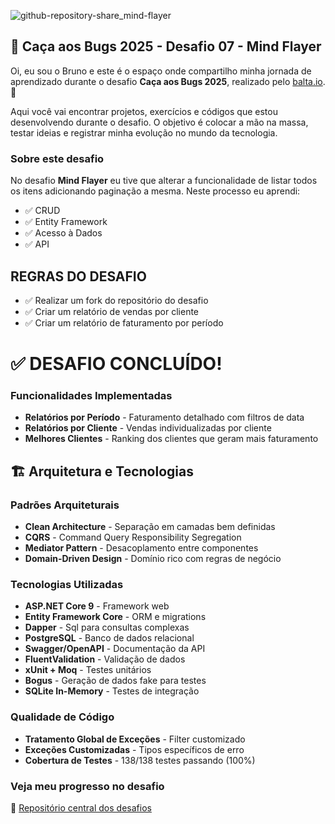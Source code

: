 ![github-repository-share_mind-flayer](https://github.com/user-attachments/assets/3e9bf6ea-73f3-4962-9a2f-f6d8072f3cba)

## 👻 Caça aos Bugs 2025 - Desafio 07 - Mind Flayer

Oi, eu sou o Bruno e este é o espaço onde compartilho minha jornada de aprendizado durante o desafio **Caça aos Bugs 2025**, realizado pelo [balta.io](https://balta.io). 👻

Aqui você vai encontrar projetos, exercícios e códigos que estou desenvolvendo durante o desafio. O objetivo é colocar a mão na massa, testar ideias e registrar minha evolução no mundo da tecnologia.

### Sobre este desafio

No desafio **Mind Flayer** eu tive que alterar a funcionalidade de listar todos os itens adicionando paginação a mesma.
Neste processo eu aprendi:

-   ✅ CRUD
-   ✅ Entity Framework
-   ✅ Acesso à Dados
-   ✅ API

## REGRAS DO DESAFIO

-   ✅ Realizar um fork do repositório do desafio
-   ✅ Criar um relatório de vendas por cliente
-   ✅ Criar um relatório de faturamento por período

# ✅ DESAFIO CONCLUÍDO!

### Funcionalidades Implementadas

-   **Relatórios por Período** - Faturamento detalhado com filtros de data
-   **Relatórios por Cliente** - Vendas individualizadas por cliente
-   **Melhores Clientes** - Ranking dos clientes que geram mais faturamento

## 🏗️ Arquitetura e Tecnologias

### **Padrões Arquiteturais**

-   **Clean Architecture** - Separação em camadas bem definidas
-   **CQRS** - Command Query Responsibility Segregation
-   **Mediator Pattern** - Desacoplamento entre componentes
-   **Domain-Driven Design** - Domínio rico com regras de negócio

### **Tecnologias Utilizadas**

-   **ASP.NET Core 9** - Framework web
-   **Entity Framework Core** - ORM e migrations
-   **Dapper** - Sql para consultas complexas
-   **PostgreSQL** - Banco de dados relacional
-   **Swagger/OpenAPI** - Documentação da API
-   **FluentValidation** - Validação de dados
-   **xUnit + Moq** - Testes unitários
-   **Bogus** - Geração de dados fake para testes
-   **SQLite In-Memory** - Testes de integração

### **Qualidade de Código**

-   **Tratamento Global de Exceções** - Filter customizado
-   **Exceções Customizadas** - Tipos específicos de erro
-   **Cobertura de Testes** - 138/138 testes passando (100%)

### Veja meu progresso no desafio

🔗 [Repositório central dos desafios](https://github.com/b01tech/balta-desafio-caca-aos-bugs-2025.git)
